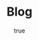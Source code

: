 ---
title: Blog
# You don't need to edit this file, it's empty on purpose.
# Edit theme's home layout instead if you wanna make some changes
# See: https://jekyllrb.com/docs/themes/#overriding-theme-defaults
layout: home
# optional alternate title to replace page.title at the top of the page
#alt_title: "Server side of me"

# optional sub-title below the page title
#sub_title: "Server side of me"

# optional intro text below titles, Markdown allowed
#introduction: | Thoughts... Opinions... Contents... Projects... R&D... Code... Life...

# optional call to action links
#actions:
 # - label: "Learn more about me"
 #   url: "/about"
# URL to a hero image associated with the post (e.g., /assets/page-pic.jpg)
image: /assets/images/gambetech_banner.v03.png

# post specific author data if different from what is set in _config.yml 
author:
  name: Samuel G. Molu
  twitter: ngsmo

comments: false  # disable comments on this post
---